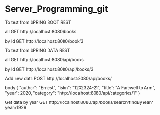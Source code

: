 # Server_Programming_git

To test from SPRING BOOT REST

all
GET http://localhost:8080/books

by Id
GET http://localhost:8080/book/3

To test from SPRING DATA REST 

all
GET http://localhost:8080/api/books

by Id
GET http://localhost:8080/api/books/3

Add new data
POST http://localhost:8080/api/books/

body
{
    "author": "Ernest",
    "isbn": "1232324-21",
    "title": "A Farewell to Arm",
    "year": 2020,
    "category": "http://localhost:8080/api/categories/1"
}

Get data by year
GET http://localhost:8080/api/books/search/findByYear?year=1929
